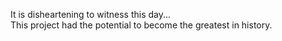 It is disheartening to witness this day...\
This project had the potential to become the greatest in history.

